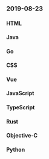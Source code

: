 ### 2019-08-23

#### HTML

#### Java

#### Go

#### CSS

#### Vue

#### JavaScript

#### TypeScript

#### Rust

#### Objective-C

#### Python
